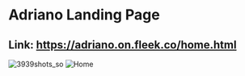 # Adriano Landing Page
## Link: https://adriano.on.fleek.co/home.html
![3939shots_so](https://github.com/dilshod-egm/adriano/assets/84387723/18d3c2fc-d32c-4404-bb26-bfd0680d9251)
![Home](https://github.com/dilshod-egm/adriano/assets/84387723/2cac44bc-73e4-4252-bfa8-916b6eb5e3fd)
